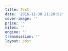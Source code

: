 ```yaml
---
title: Test
date: '2016-11-30 21:20:52'
cover-image: ''
price: ''
miles: ''
engine: ''
transmission: ''
layout: post
---
```

